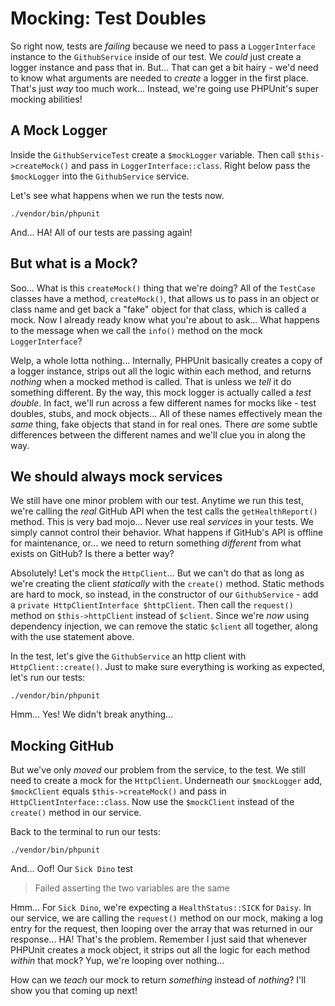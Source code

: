 # Mocking: Test Doubles

So right now, tests are *failing* because we need to pass a `LoggerInterface`
instance to the `GithubService` inside of our test. We *could* just create a 
logger instance and pass that in. But... That can get a bit hairy - we'd need to
know what arguments are needed to *create* a logger in the first place. That's 
just *way* too much work... Instead, we're going use PHPUnit's super mocking abilities!

## A Mock Logger

Inside the `GithubServiceTest` create a `$mockLogger` variable. Then call
`$this->createMock()` and pass in `LoggerInterface::class`. Right below
pass the `$mockLogger` into the `GithubService` service.

Let's see what happens when we run the tests now.

```terminal
./vendor/bin/phpunit
```

And... HA! All of our tests are passing again!

## But what is a Mock?

Soo... What is this `createMock()` thing that we're doing? All of the `TestCase`
classes have a method, `createMock()`, that allows us to pass in an object or class
name and get back a "fake" object for that class, which is called a mock.
Now I already ready know what you're about to ask... What happens to the message
when we call the `info()` method on the mock `LoggerInterface`?

Welp, a whole lotta nothing... Internally, PHPUnit basically creates a copy of a
logger instance, strips out all the logic within each method, and returns *nothing*
when a mocked method is called. That is unless we *tell* it do something different.
By the way, this mock logger is actually called a *test double*. In fact, we'll run 
across a few different names for mocks like - test doubles, stubs, and mock objects... 
All of these names effectively mean the *same* thing, fake objects that stand in 
for real ones. There *are* some subtle differences between the different names and
we'll clue you in along the way.

## We should always mock services

We still have one minor problem with our test. Anytime we run this test, we're
calling the *real* GitHub API when the test calls the `getHealthReport()` method.
This is very bad mojo... Never use real *services* in your tests. We simply
cannot control their behavior. What happens if GitHub's API is offline for 
maintenance, or... we need to return something *different* from what exists on
GitHub? Is there a better way?

Absolutely! Let's mock the `HttpClient`... But we can't do that as long as we're
creating the client *statically* with the `create()` method. Static methods are
hard to mock, so instead, in the constructor of our `GithubService` - add a
`private HttpClientInterface $httpClient`. Then call the `request()` method on
`$this->httpClient` instead of `$client`. Since we're *now* using dependency injection,
we can remove the static `$client` all together, along with the use statement above.

In the test, let's give the `GithubService` an http client with `HttpClient::create()`.
Just to make sure everything is working as expected, let's run our tests:

```terminal-silent
./vendor/bin/phpunit
```

Hmm... Yes! We didn't break anything...

## Mocking GitHub

But we've only *moved* our problem from the service, to the test. We still need to
create a mock for the `HttpClient`. Underneath our `$mockLogger` add, `$mockClient`
equals `$this->createMock()` and pass in `HttpClientInterface::class`. Now use the
`$mockClient` instead of the `create()` method in our service.

Back to the terminal to run our tests:

```terminal-silent
./vendor/bin/phpunit
```

And... Oof! Our `Sick Dino` test

> Failed asserting the two variables are the same

Hmm... For `Sick Dino`, we're expecting a `HealthStatus::SICK` for `Daisy`. In
our service, we are calling the `request()` method on our mock, making a log
entry for the request, then looping over the array that was returned in our response...
HA! That's the problem. Remember I just said that whenever PHPUnit creates a mock
object, it strips out all the logic for each method *within* that mock? Yup,
we're looping over nothing...

How can we *teach* our mock to return *something* instead of *nothing*? I'll
show you that coming up next!
